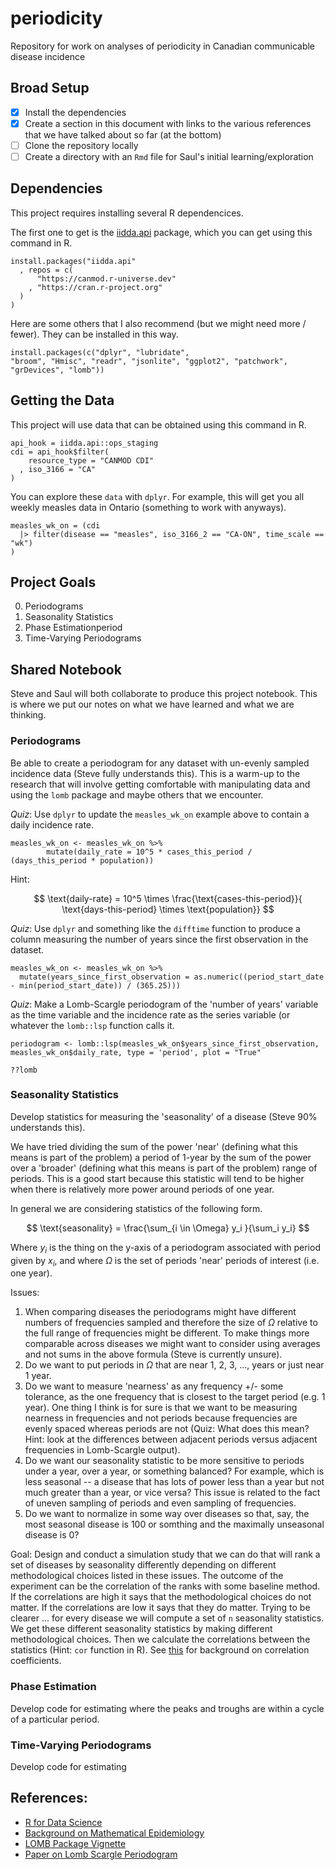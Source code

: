 # periodicity
Repository for work on analyses of periodicity in Canadian communicable disease incidence

## Broad Setup

- [x] Install the dependencies
- [x] Create a section in this document with links to the various references that we have talked about so far (at the bottom)
- [ ] Clone the repository locally
- [ ] Create a directory with an `Rmd` file for Saul's initial learning/exploration

## Dependencies

This project requires installing several R dependencices.

The first one to get is the [iidda.api](https://canmod.github.io/iidda-tools/iidda.api) package, which you can get using this command in R.

```
install.packages("iidda.api"
  , repos = c(
      "https://canmod.r-universe.dev"
    , "https://cran.r-project.org"
  )
)
```

Here are some others that I also recommend (but we might need more / fewer).  They can be installed in this way.

```
install.packages(c("dplyr", "lubridate", 
"broom", "Hmisc", "readr", "jsonlite", "ggplot2", "patchwork", 
"grDevices", "lomb"))
```

## Getting the Data

This project will use data that can be obtained using this command in R.

```
api_hook = iidda.api::ops_staging
cdi = api_hook$filter(
    resource_type = "CANMOD CDI"
  , iso_3166 = "CA"
)
```

You can explore these `data` with `dplyr`. For example, this will get you all weekly measles data in Ontario (something to work with anyways).

```
measles_wk_on = (cdi
  |> filter(disease == "measles", iso_3166_2 == "CA-ON", time_scale == "wk")
)
```

## Project Goals

0. Periodograms
1. Seasonality Statistics
2. Phase Estimationperiod
3. Time-Varying Periodograms

## Shared Notebook

Steve and Saul will both collaborate to produce this project notebook.  This is where we put our notes on what we have learned and what we are thinking.

### Periodograms

Be able to create a periodogram for any dataset with un-evenly sampled incidence data (Steve fully understands this). This is a warm-up to the research that will involve getting comfortable with manipulating data and using the `lomb`  package and maybe others that we encounter.

*Quiz*: Use `dplyr` to update the `measles_wk_on` example above to contain a daily incidence rate.
```
measles_wk_on <- measles_wk_on %>% 
        mutate(daily_rate = 10^5 * cases_this_period / (days_this_period * population))
```
Hint:

$$
\text{daily-rate} = 10^5 \times \frac{\text{cases-this-period}}{ \text{days-this-period} \times \text{population}}
$$

*Quiz*: Use `dplyr` and something like the `difftime` function to produce a column measuring the number of years since the first observation in the dataset.

```
measles_wk_on <- measles_wk_on %>%
  mutate(years_since_first_observation = as.numeric((period_start_date - min(period_start_date)) / (365.25)))
```

*Quiz*: Make a Lomb-Scargle periodogram of the 'number of years' variable as the time variable and the incidence rate as the series variable (or whatever the `lomb::lsp` function calls it.

```
periodogram <- lomb::lsp(measles_wk_on$years_since_first_observation, measles_wk_on$daily_rate, type = 'period', plot = "True"

??lomb

```
### Seasonality Statistics

Develop statistics for measuring the 'seasonality' of a disease (Steve 90% understands this).

We have tried dividing the sum of the power 'near' (defining what this means is part of the problem) a period of 1-year by the sum of the power over a 'broader' (defining what this means is part of the problem) range of periods.  This is a good start because this statistic will tend to be higher when there is relatively more power around periods of one year.

In general we are considering statistics of the following form.

$$
\text{seasonality} = \frac{\sum_{i \in \Omega} y_i }{\sum_i y_i}
$$

Where $y_i$ is the thing on the y-axis of a periodogram associated with period given by $x_i$, and where $\Omega$ is the set of periods 'near' periods of interest (i.e. one year).

Issues:

1. When comparing diseases the periodograms might have different numbers of frequencies sampled and therefore the size of $\Omega$ relative to the full range of frequencies might be different. To make things more comparable across diseases we might want to consider using averages and not sums in the above formula (Steve is currently unsure).
2. Do we want to put periods in $\Omega$ that are near 1, 2, 3, ..., years or just near 1 year.
3. Do we want to measure 'nearness' as any frequency +/- some tolerance, as the one frequency that is closest to the target period (e.g. 1 year). One thing I think is for sure is that we want to be measuring nearness in frequencies and not periods because frequencies are evenly spaced whereas periods are not (Quiz: What does this mean?  Hint: look at the differences between adjacent periods versus adjacent frequencies in Lomb-Scargle output).
4. Do we want our seasonality statistic to be more sensitive to periods under a year, over a year, or something balanced? For example, which is less seasonal -- a disease that has lots of power less than a year but not much greater than a year, or vice versa? This issue is related to the fact of uneven sampling of periods and even sampling of frequencies.
5. Do we want to normalize in some way over diseases so that, say, the most seasonal disease is 100 or somthing and the maximally unseasonal disease is 0?


Goal: Design and conduct a simulation study that we can do that will rank a set of diseases by seasonality differently depending on different methodological choices listed in these issues. The outcome of the experiment can be the correlation of the ranks with some baseline method. If the correlations are high it says that the methodological choices do not matter.  If the correlations are low it says that they do matter.  Trying to be clearer ... for every disease we will compute a set of `n` seasonality statistics.  We get these different seasonality statistics by making different methodological choices.  Then we calculate the correlations between the statistics (Hint: `cor` function in R). See [this](https://en.wikipedia.org/wiki/Correlation_coefficient) for background on correlation coefficients.


### Phase Estimation

Develop code for estimating where the peaks and troughs are within a cycle of a particular period.


### Time-Varying Periodograms

Develop code for estimating 

## References: 

* [R for Data Science](https://r4ds.had.co.nz)
* [Background on Mathematical Epidemiology](https://davidearn.mcmaster.ca/opportunities)
* [LOMB Package Vignette](lomb.pdf)
* [Paper on Lomb Scargle Periodogram](https://www.researchgate.net/publication/283359043_Phase_estimation_with_the_Lomb-Scargle_periodogram_method)



